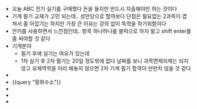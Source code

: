 - 오늘 ABC 전기 실기를 구매했다
  돈을 들지만 반드시 지출해야만 하는 것이다
- 기계 필기 교재가 고민 되는데.. 성안당으로 할까보다
  단점은 필요없는 2과목이 겹쳐서 좀 아깝기는 하지만
  가장 큰 이유는 강의 없이 독학을 하기위함이다
- 안키를 사용하면서 느낀점인데.. 항목 하나하나를 블럭으로 하지 말고 shift enter를 좀 써야할 것 같다
- 기계분야
	- 필기 후에 실기는 여유가 있는데
	- 1차 실기 후 2차 필기는 20일 정도밖에 없다
	  날짜를 보니 과목면제되제는 되지 않고
	  유체역학을 미리 해놓지 않으면 2차 기계 필기 합격이 만만치 않을 것 같다
-
- {{query "황화수소"}}
-
-
-